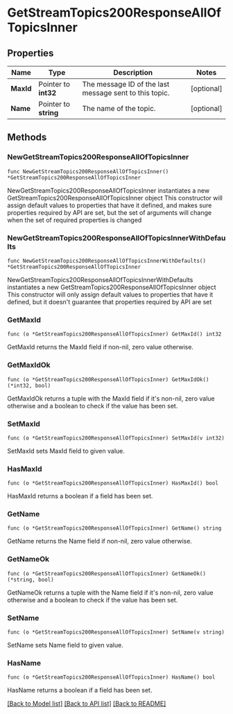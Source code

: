 # GetStreamTopics200ResponseAllOfTopicsInner

## Properties

Name | Type | Description | Notes
------------ | ------------- | ------------- | -------------
**MaxId** | Pointer to **int32** | The message ID of the last message sent to this topic.  | [optional] 
**Name** | Pointer to **string** | The name of the topic.  | [optional] 

## Methods

### NewGetStreamTopics200ResponseAllOfTopicsInner

`func NewGetStreamTopics200ResponseAllOfTopicsInner() *GetStreamTopics200ResponseAllOfTopicsInner`

NewGetStreamTopics200ResponseAllOfTopicsInner instantiates a new GetStreamTopics200ResponseAllOfTopicsInner object
This constructor will assign default values to properties that have it defined,
and makes sure properties required by API are set, but the set of arguments
will change when the set of required properties is changed

### NewGetStreamTopics200ResponseAllOfTopicsInnerWithDefaults

`func NewGetStreamTopics200ResponseAllOfTopicsInnerWithDefaults() *GetStreamTopics200ResponseAllOfTopicsInner`

NewGetStreamTopics200ResponseAllOfTopicsInnerWithDefaults instantiates a new GetStreamTopics200ResponseAllOfTopicsInner object
This constructor will only assign default values to properties that have it defined,
but it doesn't guarantee that properties required by API are set

### GetMaxId

`func (o *GetStreamTopics200ResponseAllOfTopicsInner) GetMaxId() int32`

GetMaxId returns the MaxId field if non-nil, zero value otherwise.

### GetMaxIdOk

`func (o *GetStreamTopics200ResponseAllOfTopicsInner) GetMaxIdOk() (*int32, bool)`

GetMaxIdOk returns a tuple with the MaxId field if it's non-nil, zero value otherwise
and a boolean to check if the value has been set.

### SetMaxId

`func (o *GetStreamTopics200ResponseAllOfTopicsInner) SetMaxId(v int32)`

SetMaxId sets MaxId field to given value.

### HasMaxId

`func (o *GetStreamTopics200ResponseAllOfTopicsInner) HasMaxId() bool`

HasMaxId returns a boolean if a field has been set.

### GetName

`func (o *GetStreamTopics200ResponseAllOfTopicsInner) GetName() string`

GetName returns the Name field if non-nil, zero value otherwise.

### GetNameOk

`func (o *GetStreamTopics200ResponseAllOfTopicsInner) GetNameOk() (*string, bool)`

GetNameOk returns a tuple with the Name field if it's non-nil, zero value otherwise
and a boolean to check if the value has been set.

### SetName

`func (o *GetStreamTopics200ResponseAllOfTopicsInner) SetName(v string)`

SetName sets Name field to given value.

### HasName

`func (o *GetStreamTopics200ResponseAllOfTopicsInner) HasName() bool`

HasName returns a boolean if a field has been set.


[[Back to Model list]](../README.md#documentation-for-models) [[Back to API list]](../README.md#documentation-for-api-endpoints) [[Back to README]](../README.md)


